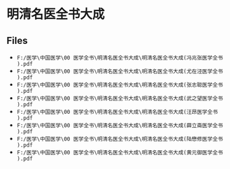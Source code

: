 # 明清名医全书大成

## Files

- `F:/医学\中国医学\00 医学全书\明清名医全书大成\明清名医全书大成(冯兆张医学全书 ).pdf`
- `F:/医学\中国医学\00 医学全书\明清名医全书大成\明清名医全书大成(尤在泾医学全书 ).pdf`
- `F:/医学\中国医学\00 医学全书\明清名医全书大成\明清名医全书大成(张志聪医学全书 ).pdf`
- `F:/医学\中国医学\00 医学全书\明清名医全书大成\明清名医全书大成(武之望医学全书 ).pdf`
- `F:/医学\中国医学\00 医学全书\明清名医全书大成\明清名医全书大成(汪昂医学全书 ).pdf`
- `F:/医学\中国医学\00 医学全书\明清名医全书大成\明清名医全书大成(薛立斋医学全书 ).pdf`
- `F:/医学\中国医学\00 医学全书\明清名医全书大成\明清名医全书大成(陆懋修医学全书 ).pdf`
- `F:/医学\中国医学\00 医学全书\明清名医全书大成\明清名医全书大成(黄元御医学全书 ).pdf`
